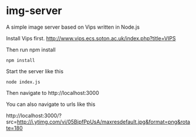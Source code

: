 # img-server
A simple image server based on Vips written in Node.js

Install Vips first.
http://www.vips.ecs.soton.ac.uk/index.php?title=VIPS

Then run npm install

    npm install

Start the server like this

    node index.js

Then navigate to http://localhost:3000

You can also navigate to urls like this

http://localhost:3000/?src=http://i.ytimg.com/vi/05BipfPpUsA/maxresdefault.jpg&format=png&rotate=180
